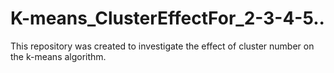 # K-means_ClusterEffectFor_2-3-4-5..
This repository was created to investigate the effect of cluster number on the k-means algorithm.
